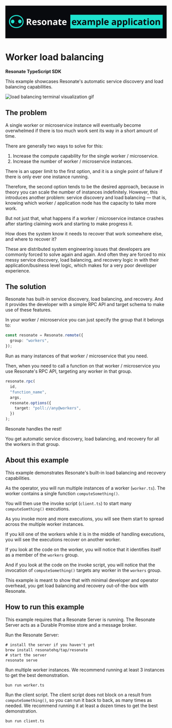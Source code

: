 ![Resonate example app readme banner](/assets/resonate-example-app-readme-banner.png)

# Worker load balancing

**Resonate TypeScript SDK**

This example showcases Resonate's automatic service discovery and load balancing capabilities.

![load balancing terminal visualization gif](/assets/load-balancing-ts.gif)

## The problem

A single worker or microservice instance will eventually become overwhelmed if there is too much work sent its way in a short amount of time.

There are generally two ways to solve for this:

1. Increase the compute capability for the single worker / microservice.
2. Increase the number of worker / microservice instances.

There is an upper limit to the first option, and it is a single point of failure if there is only ever one instance running.

Therefore, the second option tends to be the desired approach, because in theory you can scale the number of instances indefinitely. However, this introduces another problem: service discovery and load balancing — that is, knowing which worker / application node has the capacity to take more work.

But not just that, what happens if a worker / microservice instance crashes after starting claiming work and starting to make progress it.

How does the system know it needs to recover that work somewhere else, and where to recover it?

These are distributed system engineering issues that developers are commonly forced to solve again and again.
And often they are forced to mix messy service discovery, load balancing, and recovery logic in with their application/business level logic, which makes for a very poor developer experience.

## The solution

Resonate has built-in service discovery, load balancing, and recovery. And it provides the developer with a simple RPC API and target schema to make use of these features.

In your worker / microservice you can just specify the group that it belongs to:

```typescript
const resonate = Resonate.remote({
  group: "workers",
});
```

Run as many instances of that worker / microservice that you need.

Then, when you need to call a function on that worker / microservice you use Resonate's RPC API, targeting any worker in that group.

```typescript
resonate.rpc(
  id,
  "function_name",
  args,
  resonate.options({
    target: "poll://any@workers",
  })
);
```

Resonate handles the rest!

You get automatic service discovery, load balancing, and recovery for all the workers in that group.

## About this example

This example demonstrates Resonate's built-in load balancing and recovery capabilities.

As the operator, you will run multiple instances of a worker (`worker.ts`).
The worker contains a single function `computeSomething()`.

You will then use the invoke script (`client.ts`) to start many `computeSomthing()` executions.

As you invoke more and more executions, you will see them start to spread across the multiple worker instances.

If you kill one of the workers while it is in the middle of handling executions, you will see the executions recover on another worker.

If you look at the code on the worker, you will notice that it identifies itself as a member of the `workers` group.

And if you look at the code on the invoke script, you will notice that the invocation of `computeSomething()` targets any worker in the `workers` group.

This example is meant to show that with minimal developer and operator overhead, you get load balancing and recovery out-of-the-box with Resonate.

## How to run this example

This example requires that a Resonate Server is running.
The Resonate Server acts as a Durable Promise store and a message broker.

Run the Resonate Server:

```shell
# install the server if you haven't yet
brew install resonatehq/tap/resonate
# start the server
resonate serve
```

Run multiple worker instances.
We recommend running at least 3 instances to get the best demonstration.

```shell
bun run worker.ts
```

Run the client script.
The client script does not block on a result from `computeSomething()`, so you can run it back to back, as many times as needed.
We recommend running it at least a dozen times to get the best demonstration.

```shell
bun run client.ts
```
